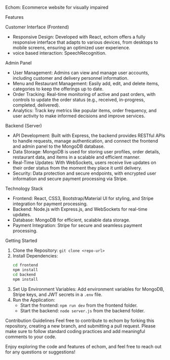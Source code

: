  Echom: Ecommerce website for visually impaired



 Features

 Customer Interface (Frontend)
- Responsive Design: Developed with React, echom offers a fully responsive interface that adapts to various devices, from desktops to mobile screens, ensuring an optimized user experience.
- voice based interaction: SpeechRecognition.
  
 Admin Panel
- User Management: Admins can view and manage user accounts, including customer and delivery personnel information.
- Menu and Restaurant Management: Easily add, edit, and delete items, categories to keep the offerings up to date.
- Order Tracking: Real-time monitoring of active and past orders, with controls to update the order status (e.g., received, in-progress, completed, delivered).
- Analytics: Track key metrics like popular items, order frequency, and user activity to make informed decisions and improve services.

 Backend (Server)
- API Development: Built with Express, the backend provides RESTful APIs to handle requests, manage authentication, and connect the frontend and admin panel to the MongoDB database.
- Data Storage: MongoDB is used for storing user profiles, order details, restaurant data, and items in a scalable and efficient manner.
- Real-Time Updates: With WebSockets, users receive live updates on their order status from the moment they place it until delivery.
- Security: Data protection and secure endpoints, with encrypted user information and secure payment processing via Stripe.

 Technology Stack
- Frontend: React, CSS3, Bootstrap/Material UI for styling, and Stripe integration for payment processing.
- Backend: Node.js with Express.js, and WebSockets for real-time updates.
- Database: MongoDB for efficient, scalable data storage.
- Payment Integration: Stripe for secure and seamless payment processing.

 Getting Started
1. Clone the Repository: `git clone <repo-url>`
2. Install Dependencies: 
   ```bash
   cd frontend
   npm install
   cd backend
   npm install
   ```
3. Set Up Environment Variables: Add environment variables for MongoDB, Stripe keys, and JWT secrets in a `.env` file.
4. Run the Application:
   - Start the frontend: `npm run dev` from the frontend folder.
   - Start the backend: `node server.js` from the backend folder.


 Contribution Guidelines
Feel free to contribute to echom by forking this repository, creating a new branch, and submitting a pull request. Please make sure to follow standard coding practices and add meaningful comments to your code.

Enjoy exploring the code and features of echom, and feel free to reach out for any questions or suggestions!
